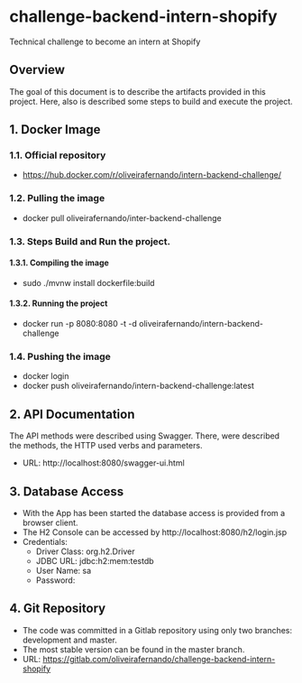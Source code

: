 # challenge-backend-intern-shopify

Technical challenge to become an intern at Shopify

## Overview
The goal of this document is to describe the artifacts provided in this project.
Here, also is described some steps to build and execute the project.

## 1. Docker Image

### 1.1. Official repository
- https://hub.docker.com/r/oliveirafernando/intern-backend-challenge/

### 1.2. Pulling the image
- docker pull oliveirafernando/inter-backend-challenge

### 1.3. Steps Build and Run the project.

#### 1.3.1. Compiling the image
- sudo ./mvnw install dockerfile:build

#### 1.3.2. Running the project
- docker run -p 8080:8080 -t -d oliveirafernando/intern-backend-challenge

### 1.4. Pushing the image
- docker login
- docker push oliveirafernando/intern-backend-challenge:latest

## 2. API Documentation 
The API methods were described using Swagger. There, were described the methods, the HTTP used verbs and parameters.
- URL: http://localhost:8080/swagger-ui.html

## 3. Database Access
- With the App has been started the database access is provided from a browser client.
- The H2 Console can be accessed by http://localhost:8080/h2/login.jsp
- Credentials:
	- Driver Class: org.h2.Driver
	- JDBC URL: jdbc:h2:mem:testdb
	- User Name: sa
	- Password: <blank>

## 4. Git Repository
- The code was committed in a Gitlab repository using only two branches: development and master.
- The most stable version can be found in the master branch.
- URL: https://gitlab.com/oliveirafernando/challenge-backend-intern-shopify
